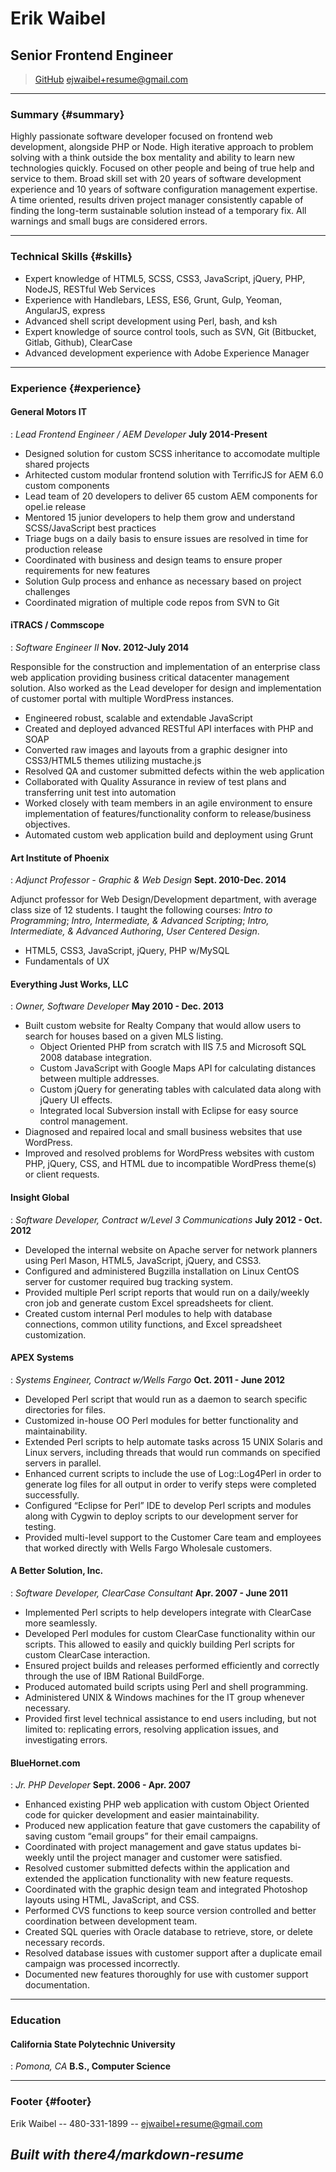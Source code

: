 # Erik Waibel
## Senior Frontend Engineer

> [GitHub](http://www.github.com/ejwaibel)
> [ejwaibel+resume@gmail.com](ejwaibel+resume@gmail.com)

------

### Summary {#summary}

Highly passionate software developer focused on frontend web development, alongside PHP or Node. 
High iterative approach to problem solving with a think outside the box mentality and ability to learn new technologies quickly. 
Focused on other people and being of true help and service to them.  Broad skill set with 20 years of software development experience and 10 years of software configuration management expertise. 
A time oriented, results driven project manager consistently capable of finding the long-term sustainable solution instead of a temporary fix. All warnings and small bugs are considered errors.

------

### Technical Skills {#skills}

* Expert knowledge of HTML5, SCSS, CSS3, JavaScript, jQuery, PHP, NodeJS, RESTful Web Services
* Experience with Handlebars, LESS, ES6, Grunt, Gulp, Yeoman, AngularJS, express
* Advanced shell script development using Perl, bash, and ksh
* Expert knowledge of source control tools, such as SVN, Git (Bitbucket, Gitlab, Github), ClearCase
* Advanced development experience with Adobe Experience Manager

------

### Experience {#experience}

#### General Motors IT
: *Lead Frontend Engineer / AEM Developer*
  __July 2014-Present__

* Designed solution for custom SCSS inheritance to accomodate multiple shared projects  
* Arhitected custom modular frontend solution with TerrificJS for AEM 6.0 custom components
* Lead team of 20 developers to deliver 65 custom AEM components for opel.ie release
* Mentored 15 junior developers to help them grow and understand SCSS/JavaScript best practices
* Triage bugs on a daily basis to ensure issues are resolved in time for production release
* Coordinated with business and design teams to ensure proper requirements for new features
* Solution Gulp process and enhance as necessary based on project challenges
* Coordinated migration of multiple code repos from SVN to Git

#### iTRACS / Commscope
: *Software Engineer II*
  __Nov. 2012-July 2014__

Responsible for the construction and implementation of an enterprise class web application providing business critical datacenter management solution. Also worked as the Lead developer for design and implementation of customer portal with multiple WordPress instances.

* Engineered robust, scalable and extendable JavaScript
* Created and deployed advanced RESTful API interfaces with PHP and SOAP
* Converted raw images and layouts from a graphic designer into CSS3/HTML5 themes utilizing mustache.js
* Resolved QA and customer submitted defects within the web application
* Collaborated with Quality Assurance in review of test plans and transferring unit test into automation
* Worked closely with team members in an agile environment to ensure implementation of features/functionality conform to release/business objectives.
* Automated custom web application build and deployment using Grunt

#### Art Institute of Phoenix
: *Adjunct Professor - Graphic & Web Design*
  __Sept. 2010-Dec. 2014__

Adjunct professor for Web Design/Development department, with average class size of 12 students. 
I taught the following courses: *Intro to Programming*; *Intro, Intermediate, & Advanced Scripting*; *Intro, Intermediate, & Advanced Authoring*, *User Centered Design*.

* HTML5, CSS3, JavaScript, jQuery, PHP w/MySQL
* Fundamentals of UX

#### Everything Just Works, LLC
: *Owner, Software Developer*
  __May 2010 - Dec. 2013__

* Built custom website for Realty Company that would allow users to search for houses based on a given MLS listing.
  * Object Oriented PHP from scratch with IIS 7.5 and Microsoft SQL 2008 database integration.
  * Custom JavaScript with Google Maps API for calculating distances between multiple addresses.
  * Custom jQuery for generating tables with calculated data along with jQuery UI effects.
  * Integrated local Subversion install with Eclipse for easy source control management.
* Diagnosed and repaired local and small business websites that use WordPress.
* Improved and resolved problems for WordPress websites with custom PHP, jQuery, CSS, and HTML due to incompatible WordPress theme(s) or client requests.

#### Insight Global
: *Software Developer, Contract w/Level 3 Communications*
  __July 2012 - Oct. 2012__

* Developed the internal website on Apache server for network planners using Perl Mason, HTML5, JavaScript, jQuery, and CSS3.
* Configured and administered Bugzilla installation on Linux CentOS server for customer required bug tracking system.
* Provided multiple Perl script reports that would run on a daily/weekly cron job and generate custom Excel spreadsheets for client.
* Created custom internal Perl modules to help with database connections, common utility functions, and Excel spreadsheet customization.

#### APEX Systems
: *Systems Engineer, Contract w/Wells Fargo*
  __Oct. 2011 - June 2012__

* Developed Perl script that would run as a daemon to search specific directories for files. 
* Customized in-house OO Perl modules for better functionality and maintainability. 
* Extended Perl scripts to help automate tasks across 15 UNIX Solaris and Linux servers, including threads that would run commands on specified servers in parallel.
* Enhanced current scripts to include the use of Log::Log4Perl in order to generate log files for all output in order to verify steps were completed successfully.
* Configured “Eclipse for Perl” IDE to develop Perl scripts and modules along with Cygwin to deploy scripts to our development server for testing.
* Provided multi-level support to the Customer Care team and employees that worked directly with Wells Fargo Wholesale customers.

#### A Better Solution, Inc.
: *Software Developer, ClearCase Consultant*
  __Apr. 2007 - June 2011__

* Implemented Perl scripts to help developers integrate with ClearCase more seamlessly.
* Developed Perl modules for custom ClearCase functionality within our scripts. This allowed to easily and quickly building Perl scripts for custom ClearCase interaction.
* Ensured project builds and releases performed efficiently and correctly through the use of IBM Rational BuildForge.
* Produced automated build scripts using Perl and shell programming.
* Administered UNIX & Windows machines for the IT group whenever necessary.
* Provided first level technical assistance to end users including, but not limited to: replicating errors, resolving application issues, and investigating errors.

#### BlueHornet.com
: *Jr. PHP Developer*
  __Sept. 2006 - Apr. 2007__

* Enhanced existing PHP web application with custom Object Oriented code for quicker development and easier maintainability.
* Produced new application feature that gave customers the capability of saving custom “email groups” for their email campaigns.
* Coordinated with project management and gave status updates bi-weekly until the project manager and customer were satisfied.
* Resolved customer submitted defects within the application and extended the application functionality with new feature requests.
* Coordinated with the graphic design team and integrated Photoshop layouts using HTML, JavaScript, and CSS.
* Performed CVS functions to keep source version controlled and better coordination between development team.
* Created SQL queries with Oracle database to retrieve, store, or delete necessary records.
* Resolved database issues with customer support after a duplicate email campaign was processed incorrectly.
* Documented new features thoroughly for use with customer support documentation.

------

### Education

#### California State Polytechnic University
: *Pomona, CA*
  __B.S., Computer Science__

------

### Footer {#footer}

Erik Waibel -- 480-331-1899 -- [ejwaibel+resume@gmail.com](ejwaibel+resume@gmail.com)

*Built with there4/markdown-resume*
------

